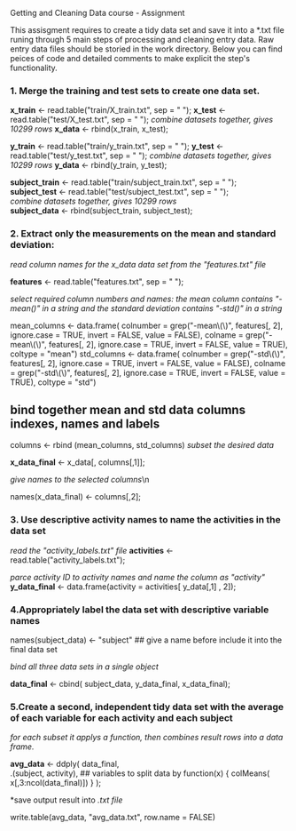 Getting and Cleaning Data course - Assignment

This assisgment requires to create a tidy data set and save it into a *.txt file runing through 5 main steps of processing and cleaning entry data. Raw entry data files should be storied in the work directory. Below you can find peices of code and detailed comments to make explicit the step's functionality. 

### 1. Merge the training and test sets to create one data set.
**x_train** <- read.table("train/X_train.txt", sep = " ");
**x_test** <- read.table("test/X_test.txt", sep = " ");
*combine datasets together, gives 10299 rows*
**x_data** <- rbind(x_train, x_test);

**y_train** <- read.table("train/y_train.txt", sep = " ");
**y_test** <- read.table("test/y_test.txt", sep = " ");
*combine datasets together, gives 10299 rows*
**y_data** <- rbind(y_train, y_test);                  

**subject_train** <- read.table("train/subject_train.txt", sep = " ");   
**subject_test** <- read.table("test/subject_test.txt", sep = " ");   
*combine datasets together, gives 10299 rows*            
**subject_data** <- rbind(subject_train, subject_test);

### 2. Extract only the measurements on the mean and standard deviation:  

*read column names for the x_data data set from the "features.txt" file*

**features** <- read.table("features.txt", sep = " "); 

*select required column numbers and names: the mean column contains "-mean()" in a string and the standard deviation contains "-std()" in a string*

mean_columns <- data.frame( colnumber = grep("-mean\\(\\)", features[, 2], 
                                              ignore.case = TRUE,
                                              invert = FALSE,
                                              value = FALSE), 
                              colname = grep("-mean\\(\\)", features[, 2], 
                                              ignore.case = TRUE,
                                              invert = FALSE,
                                              value = TRUE),
                              coltype = "mean")
std_columns   <- data.frame( colnumber = grep("-std\\(\\)", features[, 2], 
                                               ignore.case = TRUE,
                                               invert = FALSE,
                                               value = FALSE), 
                               colname = grep("-std\\(\\)", features[, 2], 
                                              ignore.case = TRUE,
                                              invert = FALSE,
                                              value = TRUE),
                               coltype = "std")
## bind together mean and std data columns indexes, names and labels
columns <- rbind (mean_columns, std_columns)
 *subset the desired data*
 
**x_data_final** <- x_data[, columns[,1]]; 

*give names to the selected columns*\n

names(x_data_final) <- columns[,2];    

### 3. Use descriptive activity names to name the activities in the data set

*read the "activity_labels.txt" file*
**activities** <- read.table("activity_labels.txt");

*parce activity ID to activity names and name the column as "activity"*
**y_data_final** <- data.frame(activity = activities[ y_data[,1] , 2]); 

### 4.Appropriately label the data set with descriptive variable names
names(subject_data) <- "subject" ## give a name before include it into the final data set

*bind all three data sets in a single object*

**data_final** <- cbind( subject_data, y_data_final, x_data_final);


### 5.Create a second, independent tidy data set with the average of each variable for each activity and each subject

*for each subset it applys a function, then combines result rows into a data frame.*

**avg_data** <- ddply( data_final,   
                   .(subject, activity),  ## variables to split data by 
                   function(x) { colMeans( x[,3:ncol(data_final)]) } );
                   
*save output result into *.txt file*

write.table(avg_data, "avg_data.txt", row.name = FALSE)
